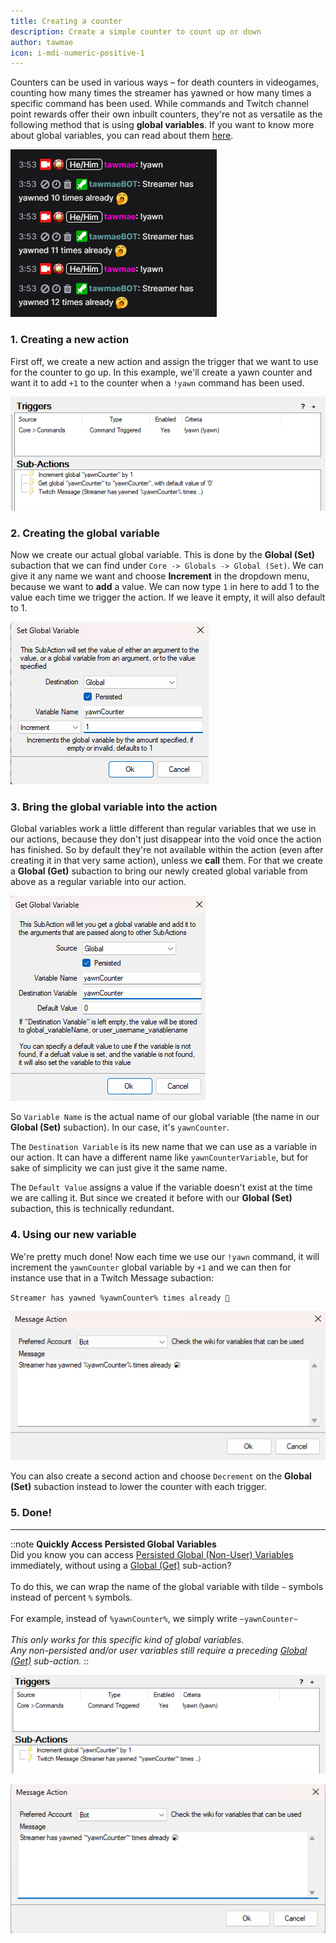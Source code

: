 ```yaml
---
title: Creating a counter
description: Create a simple counter to count up or down
author: tawmae
icon: i-mdi-numeric-positive-1
---
```


Counters can be used in various ways – for death counters in videogames, counting how many times the streamer has yawned or how many times a specific command has been used. While commands and Twitch channel point rewards offer their own inbuilt counters, they're not as versatile as the following method that is using **global variables**. If you want to know more about global variables, you can read about them [here](https://docs.streamer.bot/guide/variables#global-variables).

![Counter Preview](assets/example_counter_chat.png)

### 1. Creating a new action

First off, we create a new action and assign the trigger that we want to use for the counter to go up. In this example, we'll create a yawn counter and want it to add `+1` to the counter when a `!yawn` command has been used.

![Counter Action](assets/example_counter_action_1.png)

### 2. Creating the global variable

Now we create our actual global variable. This is done by the **Global (Set)**  subaction that we can find under `Core -> Globals -> Global (Set)`. We can give it any name we want and choose **Increment** in the dropdown menu, because we want to **add** a value. We can now type `1` in here to add 1 to the value each time we trigger the action. If we leave it empty, it will also default to 1.

![Counter Global Set Subaction](assets/example_counter_global_set.png)

### 3. Bring the global variable into the action

Global variables work a little different than regular variables that we use in our actions, because they don't just disappear into the void once the action has finished. So by default they're not available within the action (even after creating it in that very same action), unless we **call** them. For that we create a **Global (Get)** subaction to bring our newly created global variable from above as a regular variable into our action.

![Counter Global Get Subaction](assets/example_counter_global_get.png)

So `Variable Name` is the actual name of our global variable (the name in our **Global (Set)** subaction). In our case, it's `yawnCounter`.

The `Destination Variable` is its new name that we can use as a variable in our action. It can have a different name like `yawnCounterVariable`, but for sake of simplicity we can just give it the same name.

The `Default Value` assigns a value if the variable doesn't exist at the time we are calling it. But since we created it before with our **Global (Set)** subaction, this is technically redundant.

### 4. Using our new variable

We're pretty much done! Now each time we use our `!yawn` command, it will increment the `yawnCounter` global variable by `+1` and we can then for instance use that in a Twitch Message subaction:

`Streamer has yawned %yawnCounter% times already 🥱`

![Counter Message](assets/example_counter_message_1.png)

You can also create a second action and choose `Decrement` on the **Global (Set)** subaction instead to lower the counter with each trigger.

### 5. Done!

---

::note
**Quickly Access Persisted Global Variables**
<br>
Did you know you can access [Persisted Global (Non-User) Variables](/guide/variables#global-variables) immediately, without using a [Global (Get)](/api/sub-actions/core/globals/global-get) sub-action?
<br><br>
To do this, we can wrap the name of the global variable with tilde `~` symbols instead of percent `%` symbols.
<br><br>
For example, instead of `%yawnCounter%`, we simply write `~yawnCounter~`
<br><br>
_This only works for this specific kind of global variables.<br>
Any non-persisted and/or user variables still require a preceding [Global (Get)](/api/sub-actions/core/globals/global-get) sub-action._
::

![Counter Variant 2](assets/example_counter_action_2.png)

![Counter Variant 2 Message](assets/example_counter_message_2.png)
